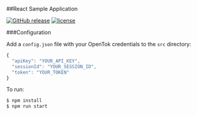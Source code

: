 ##React Sample Application

[![GitHub release](https://img.shields.io/github/release/opentok/accelerator-sample-apps-js.svg)](./README.md)
[![license](https://img.shields.io/github/license/opentok/accelerator-sample-apps-js.svg)](./LICENSE)


###Configuration

Add a `config.json` file with your OpenTok credentials to the `src` directory:
```javascript
{
  "apiKey": "YOUR_API_KEY",
  "sessionId": "YOUR_SESSION_ID",
  "token": "YOUR_TOKEN"
}
```


To run:
```javascript
$ npm install
$ npm run start
```

